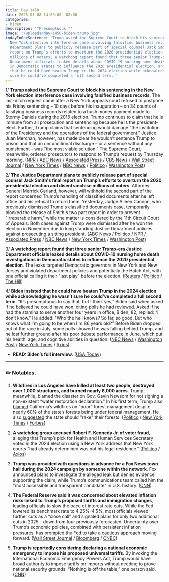 ```yaml
---
title: Day 1450
date: 2025-01-08 14:59:00 -08:00
categories:
- biden
description: '"Presumptuous."'
image: "/uploads/day-1450-biden-trump.jpg"
todayInOneSentence: 'Trump asked the Supreme Court to block his sentencing in the
  New York election interference case involving falsified business records; the Justice
  Department plans to publicly release part of special counsel Jack Smith''s final
  report on Trump’s efforts to overturn the 2020 presidential election and disenfranchise
  millions of voters; a watchdog report found that three senior Trump-era Justice
  Department officials leaked details about COVID-19 nursing home death investigations
  in Democratic states to influence the 2020 presidential election; and Biden insisted
  that he could have beaten Trump in the 2024 election while acknowledging he wasn’t
  sure he could’ve completed a full second term. '
---
```


1/ **Trump asked the Supreme Court to block his sentencing in the New York election interference case involving falsified business records**. The last-ditch request came after a New York appeals court refused to postpone his Friday sentencing – 10 days before his inauguration – on 34 counts of falsifying business records related to a hush money payment made to Stormy Daniels during the 2016 election. Trump continues to claim that he is immune from all prosecution and sentencing because he is the president-elect. Further, Trump claims that sentencing would damage "the institution of the Presidency and the operations of the federal government." Justice Juan Merchan, however, has made clear he wouldn’t sentence Trump to prison and that an unconditional discharge – or a sentence without any punishment – was “the most viable solution.” The Supreme Court, meanwhile, ordered prosecutors to respond to Trump’s request by Thursday morning. ([NPR](https://www.npr.org/2025/01/08/g-s1-41551/trump-supreme-court-hush-money-case-sentencing) / [ABC News](https://abcnews.go.com/US/trump-asks-supreme-court-block-criminal-hush-money/story?id=117444705) / [Associated Press](https://apnews.com/article/supreme-court-donald-trump-hush-money-new-york-4e7335283e578d996c8464c4dd2b6a65) / [CBS News](https://www.cbsnews.com/news/trump-supreme-court-new-york-hush-money-case/) / [Wall Street Journal](https://www.wsj.com/us-news/law/trump-asks-supreme-court-to-block-hush-money-sentencing-571b5e11) / [New York Times](https://www.nytimes.com/2025/01/08/nyregion/trump-sentencing-supreme-court.html) / [NBC News](https://www.nbcnews.com/politics/donald-trump/trump-asks-supreme-court-block-new-york-hush-money-sentencing-rcna186751) / [Politico](https://www.politico.com/news/2025/01/08/trump-asks-supreme-court-to-block-hush-money-sentencing-00197046) / [Washington Post](https://www.washingtonpost.com/politics/2025/01/08/trump-hush-money-sentencing-supreme-court/))

2/ **The Justice Department plans to publicly release part of special counsel Jack Smith's final report on Trump’s efforts to overturn the 2020 presidential election and disenfranchise millions of voters**. Attorney General Merrick Garland, however, will withhold the second part of the report concerned Trump’s handling of classified documents after he left office and his refusal to return them. Yesterday, Judge Aileen Cannon, who previously dismissed Trump's classified documents case, temporarily blocked the release of Smith's two part report in order to prevent "irreparable harm," while the matter is considered by the 11th Circuit Court of Appeals. Both cases against Trump were dismissed after he won the election in November due to long standing Justice Department policies against prosecuting a sitting president. ([ABC News](https://abcnews.go.com/US/garland-intends-release-portion-jack-smiths-report-related/story?id=117462980) / [Politico](https://www.politico.com/news/2025/01/08/garland-prepares-to-release-jack-smiths-report-on-2020-election-subversion-case-against-trump-00197056) / [NPR](https://www.npr.org/2025/01/08/g-s1-41562/jack-smith-trump-appeal) / [Associated Press](https://apnews.com/article/trump-jack-smith-jan-6-c788ac8bd4c5b4c4add2338d692d45e0) / [NBC News](https://www.nbcnews.com/politics/justice-department/merrick-garland-intends-release-special-counsel-report-trumps-jan-6-ca-rcna186777) / [New York Times](https://www.nytimes.com/2025/01/08/us/politics/trump-documents-report-jack-smith.html) / [Washington Post](https://www.washingtonpost.com/national-security/2025/01/08/doj-trump-special-counsel-release/))

3/ **A watchdog report found that three senior Trump-era Justice Department officials leaked details about COVID-19 nursing home death investigations in Democratic states to influence the 2020 presidential election**. The leaks targeted Democratic governors in New York and New Jersey and violated department policies and potentially the Hatch Act, with one official calling it their "last play" before the election. ([Reuters](https://www.reuters.com/world/us/doj-officials-may-have-tried-sway-2020-election-trump-watchdog-says-2025-01-08/) / [Politico](https://www.politico.com/news/2025/01/07/watchdog-finds-signs-politics-drove-trump-doj-probes-pandemic-nursing-home-deaths-002055) / [The Hill](https://thehill.com/homenews/administration/5074114-doj-officials-sway-2020-election-doj-ig-report/))

4/ **Biden insisted that he could have beaten Trump in the 2024 election while acknowledging he wasn’t sure he could’ve completed a full second term**. “It’s presumptuous to say that, but I think yes,” Biden said when asked if he believed he could have won, citing polls he had reviewed. Asked if he had the stamina to serve another four years in office, Biden, 82, replied: “I don’t know.” He added: "Who the hell knows? So far, so good. But who knows what I'm going to be when I'm 86 years old?" Before Biden dropped out of the race in July, some polls showed he was falling behind Trump, and he lost further ground after his poor debate performance in June, which put his health, age, and cognitive abilities in question. ([NBC News](https://www.nbcnews.com/politics/joe-biden/biden-says-thinks-beaten-trump-2024-election-rcna186748) / [Washington Post](https://www.washingtonpost.com/politics/2025/01/08/could-biden-have-beaten-trump/) / [New York Times](https://www.nytimes.com/2025/01/08/us/politics/biden-interview.html) / [Axios](https://www.axios.com/2025/01/08/biden-trump-2024-election-harris-loss))

* **READ: Biden’s full interview**. ([USA Today](https://www.usatoday.com/story/news/politics/elections/2025/01/08/exclusive-joe-biden-interview-donald-trump-election/77378693007/))

---

### ✏️ Notables.

1. **Wildfires in Los Angeles have killed at least two people, destroyed over 1,000 structures, and burned nearly 6,000 acres**. Trump, meanwhile, blamed the disaster on Gov. Gavin Newsom for not signing a non-existent “water restoration declaration." In his first term, Trump also [blamed](https://whatthefuckjusthappenedtoday.com/2018/11/12/day-662/) California’s wildfires on “poor” forest management despite nearly 60% of the state’s forests being under federal management. He also [suggested](https://whatthefuckjusthappenedtoday.com/2018/11/19/day-669/) the state should "rake" their forests. ([Politico](https://www.politico.com/news/2025/01/08/trump-musk-california-democrats-wildfires-00197080) / [New York Times](https://www.nytimes.com/2025/01/08/us/trump-newsom-california-fires.html) / [Forbes](https://www.forbes.com/sites/saradorn/2025/01/08/trump-slams-gavin-newsom-for-wildfires-falsely-claiming-he-rejected-water-restoration-declaration/))

2. **A watchdog group accused Robert F. Kennedy Jr. of voter fraud**, alleging that Trump’s pick for Health and Human Services Secretary voted in the 2024 election using a New York address that New York courts "had already determined was not his legal residence." ([Politico](https://www.politico.com/news/2025/01/08/rfk-voter-ny-accusations-00196984) / [Axios](https://www.axios.com/2025/01/08/rfk-jr-voter-fraud-watchdog-complaint))

3. **Trump was provided with questions in advance for a Fox News town hall during the 2024 campaign by someone within the network**. Fox announced plans to investigate the alleged leak but denies evidence supporting the claim, while Trump’s communications team called him the "most accessible and transparent candidate" in U.S. history. ([CNN](https://www.cnn.com/2025/01/08/media/trump-fox-news-town-hall-questions-maria-bartiromo/index.html))

4. **The Federal Reserve said it was concerned about elevated inflation risks linked to Trump’s proposed tariffs and immigration changes**, leading officials to slow the pace of interest rate cuts. While the Fed lowered its benchmark rate to 4.25%-4.5%, most officials viewed further cuts as a “close call” and signaled plans for only two additional cuts in 2025 – down from four previously forecasted. Uncertainty over Trump’s economic policies, combined with persistent inflation pressures, has prompted the Fed to take a cautious approach moving forward. ([Wall Street Journal](https://www.wsj.com/economy/central-banking/fed-minutes-suggest-officials-will-hold-rates-steady-for-now-9e95486d) / [Bloomberg](https://www.bloomberg.com/news/articles/2025-01-08/fed-minutes-show-many-officials-were-eager-to-slow-rate-cuts) / [CNBC](https://www.cnbc.com/2025/01/08/fed-minutes-january-2025.html))

5. **Trump is reportedly considering declaring a national economic emergency to impose his proposed universal tariffs**. By invoking the International Economic Emergency Powers Act, Trump would have broad authority to impose tariffs on imports without needing to prove national security grounds. “Nothing is off the table,” one person said. ([CNN](https://edition.cnn.com/2025/01/08/economy/trump-national-economic-emergency-tariffs/index.html))